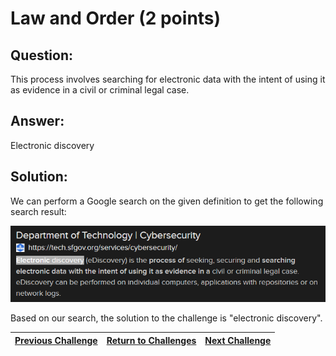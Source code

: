 # Law and Order (2 points)

## Question:

This process involves searching for electronic data with the intent of using it as evidence in a civil or criminal legal case.

## Answer:

Electronic discovery

## Solution:

We can perform a Google search on the given definition to get the following search result:

[![search-result.png](search-result.png)](https://duckduckgo.com/?q=process+involves+searching+for+electronic+data+with+the+intent+of+using+it+as+evidence+in+a+civil+or+criminal+legal+case&t=ffab&atb=v1-1&ia=web)

Based on our search, the solution to the challenge is "electronic discovery".

| [Previous Challenge](/Challenges/Oversee-And-Govern/9/README.md#top) | [Return to Challenges](/Challenges/../../../#modules) | [Next Challenge](/Challenges/Protect-And-Defend/2/README.md#top) |
| :------- | :-----: | ------: |
